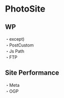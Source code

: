 # PhotoSite  

## WP  
・except)      
・PostCustom  
・Js Path  
・FTP

## Site Performance
・Meta  
・OGP
